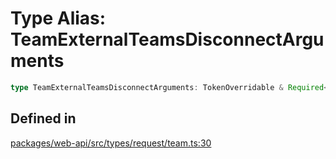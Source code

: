 # Type Alias: TeamExternalTeamsDisconnectArguments

```ts
type TeamExternalTeamsDisconnectArguments: TokenOverridable & Required<TargetTeam>;
```

## Defined in

[packages/web-api/src/types/request/team.ts:30](https://github.com/slackapi/node-slack-sdk/blob/7b348598b763c2b7545d1042b5f0429775cfa62c/packages/web-api/src/types/request/team.ts#L30)
